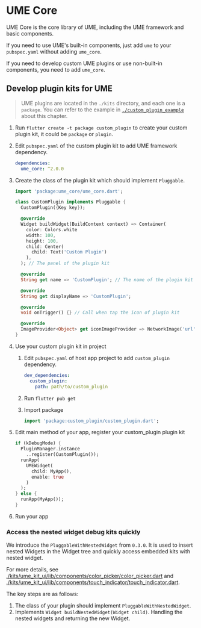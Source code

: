 # UME Core

UME Core is the core library of UME, including the UME framework and basic components.

If you need to use UME's built-in components, just add `ume` to your `pubspec.yaml` without adding `ume_core`.

If you need to develop custom UME plugins or use non-built-in components, you need to add `ume_core`.

## Develop plugin kits for UME

> UME plugins are located in the `./kits` directory, and each one is a `package`.
> You can refer to the example in [`./custom_plugin_example`](./custom_plugin_example/) about this chapter.

1. Run `flutter create -t package custom_plugin` to create your custom plugin kit, it could be `package` or `plugin`.
2. Edit `pubspec.yaml` of the custom plugin kit to add UME framework dependency.

   ```yaml
   dependencies:
     ume_core: ^2.0.0
   ```

3. Create the class of the plugin kit which should implement `Pluggable`.

   ```dart
   import 'package:ume_core/ume_core.dart';

   class CustomPlugin implements Pluggable {
     CustomPlugin({Key key});

     @override
     Widget buildWidget(BuildContext context) => Container(
       color: Colors.white
       width: 100,
       height: 100,
       child: Center(
         child: Text('Custom Plugin')
       ),
     ); // The panel of the plugin kit

     @override
     String get name => 'CustomPlugin'; // The name of the plugin kit

     @override
     String get displayName => 'CustomPlugin';

     @override
     void onTrigger() {} // Call when tap the icon of plugin kit

     @override
     ImageProvider<Object> get iconImageProvider => NetworkImage('url'); // The icon image of the plugin kit
   }
   ```

4. Use your custom plugin kit in project

   1. Edit `pubspec.yaml` of host app project to add `custom_plugin` dependency.

      ```yaml
      dev_dependencies:
        custom_plugin:
          path: path/to/custom_plugin
      ```

   2. Run `flutter pub get`

   3. Import package

      ```dart
      import 'package:custom_plugin/custom_plugin.dart';
      ```

5. Edit main method of your app, register your custom_plugin plugin kit

   ```dart
   if (kDebugMode) {
     PluginManager.instance
       ..register(CustomPlugin());
     runApp(
       UMEWidget(
         child: MyApp(),
         enable: true
       )
     );
   } else {
     runApp(MyApp());
   }
   ```

6. Run your app

### Access the nested widget debug kits quickly

We introduce the `PluggableWithNestedWidget` from `0.3.0`. It is used to insert nested Widgets in the Widget tree and quickly access embedded kits with nested widget.

For more details, see [./kits/ume_kit_ui/lib/components/color_picker/color_picker.dart](https://github.com/bytedance/ume/blob/master/kits/ume_kit_ui/lib/components/color_picker/color_picker.dart) and [./kits/ume_kit_ui/lib/components/touch_indicator/touch_indicator.dart](https://github.com/bytedance/ume/blob/master/kits/ume_kit_ui/lib/components/touch_indicator/touch_indicator.dart).

The key steps are as follows:

1. The class of your plugin should implement `PluggableWithNestedWidget`.
2. Implements `Widget buildNestedWidget(Widget child)`. Handling the nested widgets and returning the new Widget.
